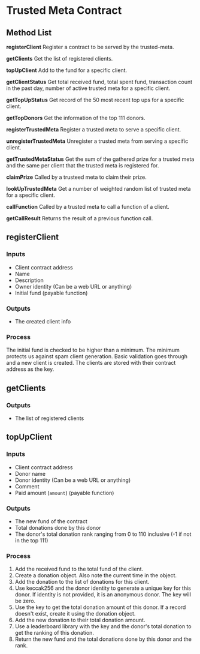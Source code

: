 # Trusted Meta Contract

## Method List

**registerClient**
Register a contract to be served by the trusted-meta.

**getClients**
Get the list of registered clients.

**topUpClient**
Add to the fund for a specific client.

**getClientStatus**
Get total received fund, total spent fund, transaction count in the past day, number of active trusted meta for a specific client.

**getTopUpStatus**
Get record of the 50 most recent top ups for a specific client.

**getTopDonors**
Get the information of the top 111 donors.

**registerTrustedMeta**
Register a trusted meta to serve a specific client.

**unregisterTrustedMeta**
Unregister a trusted meta from serving a specific client.

**getTrustedMetaStatus**
Get the sum of the gathered prize for a trusted meta and the same per client that the trusted meta is registered for.

**claimPrize**
Called by a trusteed meta to claim their prize.

**lookUpTrustedMeta**
Get a number of weighted random list of trusted meta for a specific client.

**callFunction**
Called by a trusted meta to call a function of a client.

**getCallResult**
Returns the result of a previous function call.



## registerClient

### Inputs

- Client contract address
- Name 
- Description
- Owner identity (Can be a web URL or anything)
- Initial fund (payable function)

### Outputs

- The created client info

### Process

The initial fund is checked to be higher than a minimum. The minimum protects us against spam client generation. Basic validation goes through and a new client is created. The clients are stored with their contract address as the key.



## getClients

### Outputs

- The list of registered clients



## topUpClient

### Inputs

- Client contract address
- Donor name
- Donor identity (Can be a web URL or anything)
- Comment
- Paid amount (`amount`) (payable function)

### Outputs

- The new fund of the contract
- Total donations done by this donor
- The donor's total donation rank ranging from 0 to 110 inclusive (-1 if not in the top 111)

### Process

1. Add the received fund to the total fund of the client.
2. Create a donation object. Also note the current time in the object.
3. Add the donation to the list of donations for this client.
4. Use keccak256 and the donor identity to generate a unique key for this donor. If identity is not provided, it is an anonymous donor. The key will be zero.
5. Use the key to get the total donation amount of this donor. If a record doesn't exist, create it using the donation object.
6. Add the new donation to their total donation amount.
7. Use a leaderboard library with the key and the donor's total donation to get the ranking of this donation.
8. Return the new fund and the total donations done by this donor and the rank.
